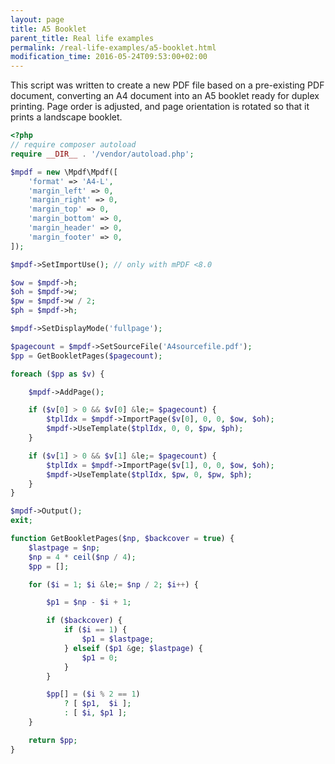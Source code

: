 ```yaml
---
layout: page
title: A5 Booklet
parent_title: Real life examples
permalink: /real-life-examples/a5-booklet.html
modification_time: 2016-05-24T09:53:00+02:00
---
```


This script was written to create a new PDF file based on a pre-existing PDF document, converting an A4 document
into an A5 booklet ready for duplex printing. Page order is adjusted, and page orientation is rotated so that
it prints a landscape booklet.

```php
<?php
// require composer autoload
require __DIR__ . '/vendor/autoload.php';

$mpdf = new \Mpdf\Mpdf([
    'format' => 'A4-L',
    'margin_left' => 0,
    'margin_right' => 0,
    'margin_top' => 0,
    'margin_bottom' => 0,
    'margin_header' => 0,
    'margin_footer' => 0,
]);

$mpdf->SetImportUse(); // only with mPDF <8.0

$ow = $mpdf->h;
$oh = $mpdf->w;
$pw = $mpdf->w / 2;
$ph = $mpdf->h;

$mpdf->SetDisplayMode('fullpage');

$pagecount = $mpdf->SetSourceFile('A4sourcefile.pdf');
$pp = GetBookletPages($pagecount);

foreach ($pp as $v) {

    $mpdf->AddPage();

    if ($v[0] > 0 && $v[0] &le;= $pagecount) {
        $tplIdx = $mpdf->ImportPage($v[0], 0, 0, $ow, $oh);
        $mpdf->UseTemplate($tplIdx, 0, 0, $pw, $ph);
    }

    if ($v[1] > 0 && $v[1] &le;= $pagecount) {
        $tplIdx = $mpdf->ImportPage($v[1], 0, 0, $ow, $oh);
        $mpdf->UseTemplate($tplIdx, $pw, 0, $pw, $ph);
    }
}

$mpdf->Output();
exit;

function GetBookletPages($np, $backcover = true) {
    $lastpage = $np;
    $np = 4 * ceil($np / 4);
    $pp = [];

    for ($i = 1; $i &le;= $np / 2; $i++) {

        $p1 = $np - $i + 1;

        if ($backcover) {
            if ($i == 1) {
                $p1 = $lastpage;
            } elseif ($p1 &ge; $lastpage) {
                $p1 = 0;
            }
        }

        $pp[] = ($i % 2 == 1)
            ? [ $p1,  $i ];
            : [ $i, $p1 ];
    }

    return $pp;
}

```

